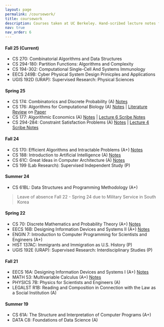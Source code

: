 ```yaml
---
layout: page
permalink: /coursework/
title: coursework
description: Courses taken at UC Berkeley. Hand-scribed lecture notes for selected courses. Some courses additional deliverables (scribe notes, projects, etc). All notes are free for use.
nav: true
nav_order: 6
---
```


#### Fall 25 (Current)
- CS 270: Combinatorial Algorithms and Data Structures
- CS 294-180: Partition Functions: Algorithms and Complexity
- CS 194-302: Computational Single-Cell And Systems Immunology
- EECS 249B: Cyber Physical System Design Prinicples and Applications
- UGIS 192D (URAP): Supervised Research: Physical Sciences

#### Spring 25 
- CS 174: Combinatorics and Discrete Probability (A) [Notes](../assets/pdf/class_notes/CS174.pdf)
- CS 176: Algorithms for Computational Biology (A) [Notes](../assets/pdf/class_notes/CS176.pdf) \| [Literature Review](../assets/pdf/projects/CS176-LitReview.pdf) on [Paper](https://genomebiology.biomedcentral.com/articles/10.1186/s13059-020-02000-8)
- CS 177: Algorithmic Economics (A) [Notes](../assets/pdf/class_notes/CS177.pdf) \| [Lecture 6 Scribe Notes](../assets/pdf/scribe_notes/CS177-Lecture6.pdf)
- CS 294-284: Constraint Satisfaction Problems (A) [Notes](../assets/pdf/class_notes/CS294-CSP.pdf) \| [Lecture 4 Scribe Notes](../assets/pdf/scribe_notes/CS294-CSP-Lecture4.pdf)

#### Fall 24
- CS 170: Efficient Algorithms and Intractable Problems (A+) [Notes](../assets/pdf/class_notes/CS170.pdf)
- CS 188: Introduction to Artificial Intelligence (A) [Notes](../assets/pdf/class_notes/CS188.pdf)
- CS 61C: Great Ideas in Computer Architecture (A) [Notes](../assets/pdf/class_notes/CS61C.pdf)
- CS 199 (Lab Research): Supervised Independent Study (P)

#### Summer 24
- CS 61BL: Data Structures and Programming Methodology (A+)

> Leave of absence Fall 22 - Spring 24 due to Military Service in South Korea

#### Spring 22
- CS 70: Discrete Mathematics and Probability Theory (A+) [Notes](../assets/pdf/class_notes/CS70.pdf)
- EECS 16B: Designing Information Devices and Systems II (A+) [Notes](../assets/pdf/class_notes/EECS16B.pdf)
- ENGIN 7: Introduction to Computer Programming for Scientists and Engineers (A+)
- HIST 137AC: Immigrants and Immigration as U.S. History (P)
- UGIS 192E (URAP): Supervised Research: Interdisciplinary Studies (P)

#### Fall 21
- EECS 16A: Designing Information Devices and Systems I (A+) [Notes](../assets/pdf/class_notes/EECS16A.pdf)
- MATH 53: Multivariable Calculus (A+) [Notes](../assets/pdf/class_notes/MATH53.pdf)
- PHYSICS 7B: Physics for Scientists and Engineers (A)
- LEGALST R1B: Reading and Composition in Connection with the Law as a Social Institution (A)

#### Summer 19
- CS 61A: The Structure and Interpretation of Computer Programs (A+)
- DATA C8: Foundations of Data Science (A)

